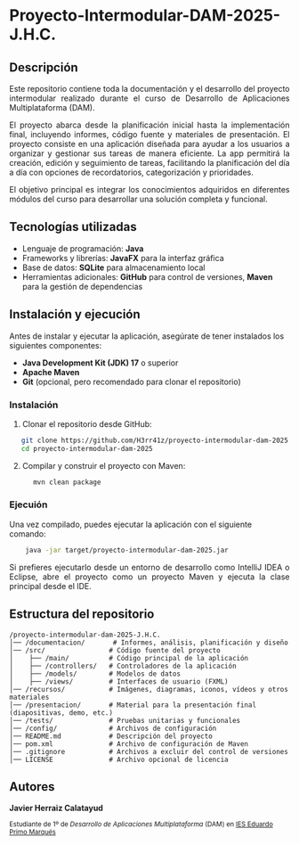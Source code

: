 # Proyecto-Intermodular-DAM-2025-J.H.C.

## Descripción
<p align="justify">
Este repositorio contiene toda la documentación y el desarrollo del proyecto intermodular realizado durante el curso de Desarrollo de Aplicaciones Multiplataforma (DAM).
</p>
<p align="justify">
El proyecto abarca desde la planificación inicial hasta la implementación final, incluyendo informes, código fuente y materiales de presentación.
El proyecto consiste en una aplicación diseñada para ayudar a los usuarios a organizar y gestionar sus tareas de manera eficiente. La app permitirá la creación, edición y seguimiento de tareas, facilitando la planificación del día a día con opciones de recordatorios, categorización y prioridades.
</p>
<p align="justify">
El objetivo principal es integrar los conocimientos adquiridos en diferentes módulos del curso para desarrollar una solución completa y funcional.
</p>

## Tecnologías utilizadas
- Lenguaje de programación: **Java**
- Frameworks y librerías: **JavaFX** para la interfaz gráfica
- Base de datos: **SQLite** para almacenamiento local
- Herramientas adicionales: **GitHub** para control de versiones, **Maven** para la gestión de dependencias

## Instalación y ejecución
Antes de instalar y ejecutar la aplicación, asegúrate de tener instalados los siguientes componentes:
- **Java Development Kit (JDK) 17** o superior
- **Apache Maven**
- **Git** (opcional, pero recomendado para clonar el repositorio)

### Instalación
1. Clonar el repositorio desde GitHub:
```bash
   git clone https://github.com/H3rr41z/proyecto-intermodular-dam-2025.git
   cd proyecto-intermodular-dam-2025
```
2. Compilar y construir el proyecto con Maven:
```bash
      mvn clean package
```
### Ejecuión
Una vez compilado, puedes ejecutar la aplicación con el siguiente comando:
```bash
    java -jar target/proyecto-intermodular-dam-2025.jar
```
<p align="justify">
Si prefieres ejecutarlo desde un entorno de desarrollo como IntelliJ IDEA o Eclipse, abre el proyecto como un proyecto Maven y ejecuta la clase principal desde el IDE.
</p>

## Estructura del repositorio
```plaintext
/proyecto-intermodular-dam-2025-J.H.C.  
│── /documentacion/       # Informes, análisis, planificación y diseño  
│── /src/                # Código fuente del proyecto  
│    ├── /main/          # Código principal de la aplicación  
│    ├── /controllers/   # Controladores de la aplicación  
│    ├── /models/        # Modelos de datos  
│    ├── /views/         # Interfaces de usuario (FXML)  
│── /recursos/           # Imágenes, diagramas, iconos, vídeos y otros materiales  
│── /presentacion/       # Material para la presentación final (diapositivas, demo, etc.)  
│── /tests/              # Pruebas unitarias y funcionales  
│── /config/             # Archivos de configuración  
│── README.md            # Descripción del proyecto  
│── pom.xml              # Archivo de configuración de Maven  
│── .gitignore           # Archivos a excluir del control de versiones  
│── LICENSE              # Archivo opcional de licencia 
```

## Autores
**Javier Herraiz Calatayud**

<sup>Estudiante de 1º de _Desarrollo de Aplicaciones Multiplataforma_ (DAM) en [IES Eduardo Primo Marqués](https://portal.edu.gva.es/ieseduardoprimo/)</sup>


   
